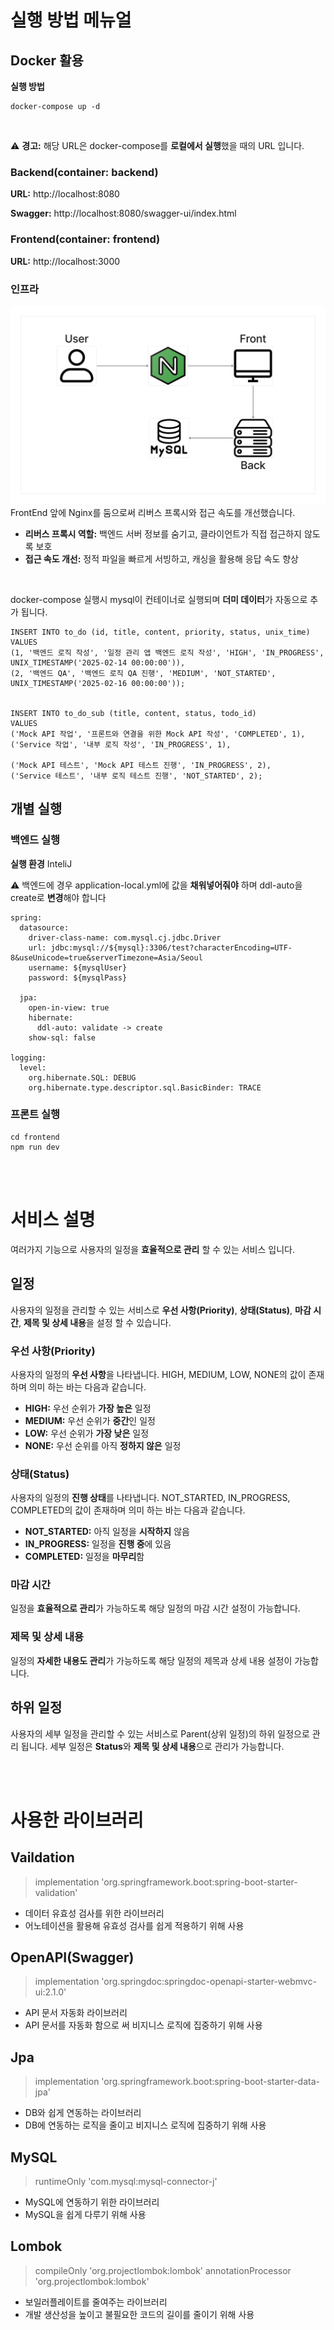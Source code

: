 # 실행 방법 메뉴얼

## Docker 활용
**실행 방법**
```
docker-compose up -d
```

<br>

⚠️ **경고:** 해당 URL은 docker-compose를 **로컬에서 실행**했을 때의 URL 입니다.

### Backend(container: backend)
**URL:** http://localhost:8080

**Swagger:** http://localhost:8080/swagger-ui/index.html

### Frontend(container: frontend)
**URL:** http://localhost:3000

### 인프라
![img](./infra.png)
FrontEnd 앞에 Nginx를 둠으로써 리버스 프록시와 접근 속도를 개선했습니다.
- **리버스 프록시 역할:** 백엔드 서버 정보를 숨기고, 클라이언트가 직접 접근하지 않도록 보호
- **접근 속도 개선:** 정적 파일을 빠르게 서빙하고, 캐싱을 활용해 응답 속도 향상

<br>

docker-compose 실행시 mysql이 컨테이너로 실행되며 **더미 데이터**가 자동으로 추가 됩니다.

```
INSERT INTO to_do (id, title, content, priority, status, unix_time)
VALUES 
(1, '백엔드 로직 작성', '일정 관리 앱 백엔드 로직 작성', 'HIGH', 'IN_PROGRESS', UNIX_TIMESTAMP('2025-02-14 00:00:00')),
(2, '백엔드 QA', '백엔드 로직 QA 진행', 'MEDIUM', 'NOT_STARTED', UNIX_TIMESTAMP('2025-02-16 00:00:00'));


INSERT INTO to_do_sub (title, content, status, todo_id)
VALUES 
('Mock API 작업', '프론트와 연결을 위한 Mock API 작성', 'COMPLETED', 1),
('Service 작업', '내부 로직 작성', 'IN_PROGRESS', 1),

('Mock API 테스트', 'Mock API 테스트 진행', 'IN_PROGRESS', 2),
('Service 테스트', '내부 로직 테스트 진행', 'NOT_STARTED', 2);
```

## 개별 실행
### 백엔드 실행
**실행 환경** InteliJ

⚠️ 백엔드에 경우 application-local.yml에 값을 **채워넣어줘야** 하며
ddl-auto을 create로 **변경**해야 합니다
```
spring:
  datasource:
    driver-class-name: com.mysql.cj.jdbc.Driver
    url: jdbc:mysql://${mysql}:3306/test?characterEncoding=UTF-8&useUnicode=true&serverTimezone=Asia/Seoul
    username: ${mysqlUser}
    password: ${mysqlPass}

  jpa:
    open-in-view: true
    hibernate:
      ddl-auto: validate -> create
    show-sql: false

logging:
  level:
    org.hibernate.SQL: DEBUG
    org.hibernate.type.descriptor.sql.BasicBinder: TRACE
```

### 프론트 실행
```
cd frontend
npm run dev
```

<br><br>

# 서비스 설명
여러가지 기능으로 사용자의 일정을 **효율적으로 관리** 할 수 있는 서비스 입니다. 

## 일정
사용자의 일정을 관리할 수 있는 서비스로 **우선 사항(Priority)**, **상태(Status)**, **마감 시간**, **제목 및 상세 내용**을 설정 할 수 있습니다.

### 우선 사항(Priority)
사용자의 일정의 **우선 사항**을 나타냅니다. HIGH, MEDIUM, LOW, NONE의 값이 존재하며 의미 하는 바는 다음과 같습니다.

- **HIGH:** 우선 순위가 **가장 높은** 일정
- **MEDIUM:** 우선 순위가 **중간**인 일정
- **LOW:** 우선 순위가 **가장 낮은** 일정
- **NONE:** 우선 순위를 아직 **정하지 않은** 일정

### 상태(Status)
사용자의 일정의 **진행 상태**를 나타냅니다. NOT_STARTED, IN_PROGRESS, COMPLETED의 값이 존재하며 의미 하는 바는 다음과 같습니다.

- **NOT_STARTED:** 아직 일정을 **시작하지** 않음
- **IN_PROGRESS:** 일정을 **진행 중**에 있음
- **COMPLETED:** 일정을 **마무리**함

### 마감 시간
일정을 **효율적으로 관리**가 가능하도록 해당 일정의 마감 시간 설정이 가능합니다.

### 제목 및 상세 내용
일정의 **자세한 내용도 관리**가 가능하도록 해당 일정의 제목과 상세 내용 설정이 가능합니다.


## 하위 일정
사용자의 세부 일정을 관리할 수 있는 서비스로 Parent(상위 일정)의 하위 일정으로 관리 됩니다. 세부 일정은 **Status**와 **제목 및 상세 내용**으로 관리가 가능합니다.

<br><br>

# 사용한 라이브러리
## Vaildation
> implementation 'org.springframework.boot:spring-boot-starter-validation'
- 데이터 유효성 검사를 위한 라이브러리
- 어노테이션을 활용해 유효성 검사를 쉽게 적용하기 위해 사용

## OpenAPI(Swagger)
> implementation 'org.springdoc:springdoc-openapi-starter-webmvc-ui:2.1.0'
- API 문서 자동화 라이브러리
- API 문서를 자동화 함으로 써 비지니스 로직에 집중하기 위해 사용

## Jpa
> implementation 'org.springframework.boot:spring-boot-starter-data-jpa'
- DB와 쉽게 연동하는 라이브러리
- DB에 연동하는 로직을 줄이고 비지니스 로직에 집중하기 위해 사용

## MySQL
> runtimeOnly 'com.mysql:mysql-connector-j'
- MySQL에 연동하기 위한 라이브러리
- MySQL을 쉽게 다루기 위해 사용

## Lombok
>compileOnly 'org.projectlombok:lombok'
>annotationProcessor 'org.projectlombok:lombok'
- 보일러플레이트를 줄여주는 라이브러리
- 개발 생산성을 높이고 불필요한 코드의 길이를 줄이기 위해 사용